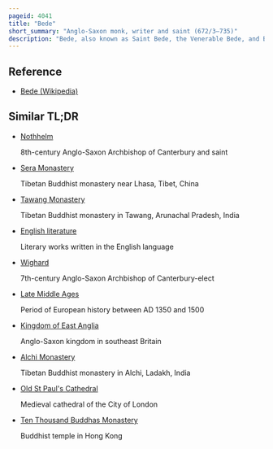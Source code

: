 ```yaml
---
pageid: 4041
title: "Bede"
short_summary: "Anglo-Saxon monk, writer and saint (672/3–735)"
description: "Bede, also known as Saint Bede, the Venerable Bede, and Bede the Venerable, was an english Monk and an Author and Scholar. He was one of the greatest Teachers and Writers during the early Middle Ages and his most famous Work ecclesiastical History of the english People earned him the Title Father of english History. He served in the Monastery of St Peter and its Companion Monastery of St Paul in the Kingdom of Northumbria of the Angles."
---
```


## Reference

- [Bede (Wikipedia)](https://en.wikipedia.org/?curid=4041)

## Similar TL;DR

- [Nothhelm](/tldr/en/nothhelm)

  8th-century Anglo-Saxon Archbishop of Canterbury and saint

- [Sera Monastery](/tldr/en/sera-monastery)

  Tibetan Buddhist monastery near Lhasa, Tibet, China

- [Tawang Monastery](/tldr/en/tawang-monastery)

  Tibetan Buddhist monastery in Tawang, Arunachal Pradesh, India

- [English literature](/tldr/en/english-literature)

  Literary works written in the English language

- [Wighard](/tldr/en/wighard)

  7th-century Anglo-Saxon Archbishop of Canterbury-elect

- [Late Middle Ages](/tldr/en/late-middle-ages)

  Period of European history between AD 1350 and 1500

- [Kingdom of East Anglia](/tldr/en/kingdom-of-east-anglia)

  Anglo-Saxon kingdom in southeast Britain

- [Alchi Monastery](/tldr/en/alchi-monastery)

  Tibetan Buddhist monastery in Alchi, Ladakh, India

- [Old St Paul's Cathedral](/tldr/en/old-st-pauls-cathedral)

  Medieval cathedral of the City of London

- [Ten Thousand Buddhas Monastery](/tldr/en/ten-thousand-buddhas-monastery)

  Buddhist temple in Hong Kong
